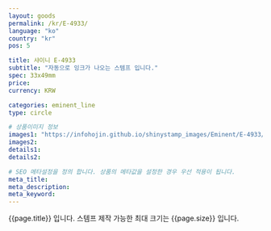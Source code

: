 ```yaml
---
layout: goods
permalink: /kr/E-4933/
language: "ko"
country: "kr"
pos: 5

title: 샤이니 E-4933
subtitle: "자동으로 잉크가 나오는 스템프 입니다."
spec: 33x49mm
price: 
currency: KRW

categories: eminent_line
type: circle

# 상품이미지 정보
images1: "https://infohojin.github.io/shinystamp_images/Eminent/E-4933/E-4933_1.jpg"
images2:
details1:
details2:    

# SEO 메타설정을 정의 합니다. 상품의 메타값을 설정한 경우 우선 적용이 됩니다.
meta_title: 
meta_description:
meta_keyword:
---
```


{{page.title}} 입니다. 스템프 제작 가능한 최대 크기는 {{page.size}} 입니다.